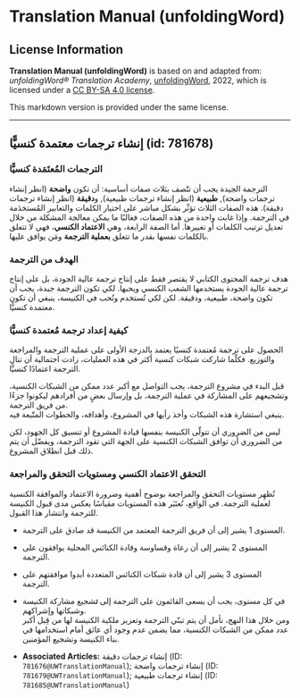 # Translation Manual (unfoldingWord)

## License Information

**Translation Manual (unfoldingWord)** is based on and adapted from: _unfoldingWord® Translation Academy_, [unfoldingWord](https://unfoldingword.org/utw), 2022, which is licensed under a [CC BY-SA 4.0 license](https://creativecommons.org/licenses/by-sa/4.0/legalcode.en).

This markdown version is provided under the same license.



--------------------------------

## إنشاء ترجمات معتمدة كنسيًّا (id: 781678)

### الترجمات المُعتَمَدة كنسيًّا

الترجمة الجيدة يجب أن تتّصف بثلاث صفات أساسية: أن تكون **واضحة** (انظر إنشاء ترجمات واضحة), **طبيعية** (انظر إنشاء ترجمات طبيعية), و**دقيقة** (انظر إنشاء ترجمات دقيقة). هذه الصفات الثلاث تؤثّر بشكل مباشر على اختيار الكلمات والتعابير المُستخدَمة في الترجمة. وإذا غابت واحدة من هذه الصفات، فغالبًا ما يمكن معالجة المشكلة من خلال تعديل ترتيب الكلمات أو تغييرها. أما الصفة الرابعة، وهي **الاعتماد الكنسي**، فهي لا تتعلق بالكلمات نفسها بقدر ما تتعلق **بعملية الترجمة** ومَن يوافق عليها.

### الهدف من الترجمة

هدف ترجمة المحتوى الكتابي لا يقتصر فقط على إنتاج ترجمة عالية الجودة، بل على إنتاج ترجمة عالية الجودة يستخدمها الشعب الكنسي ويحبها. لكي تكون الترجمة جيدة، يجب أن تكون واضحة، طبيعية، ودقيقة. لكن لكي تُستخدم وتُحب في الكنيسة، ينبغي أن تكون معتمدة كنسيًّا.

### **كيفية إعداد ترجمة مُعتمدة كنسيًّا**

الحصول على ترجمة مُعتمدة كنسيًا يعتمد بالدرجة الأولى على عملية الترجمة والمراجعة والتوزيع. فكلّما شاركت شبكات كنسية أكثر في هذه العمليات، زادت احتمالية أن تنال الترجمة اعتمادًا كنسيًّا.

قبل البدء في مشروع الترجمة، يجب التواصل مع أكبر عدد ممكن من الشبكات الكنسية، وتشجيعهم على المشاركة في عملية الترجمة، بل وإرسال بعضٍ من أفرادهم ليكونوا جزءًا من فريق الترجمة.  
ينبغي استشارة هذه الشبكات وأخذ رأيها في المشروع، وأهدافه، والخطوات المتّبعة فيه.

ليس من الضروري أن تتولّى الكنيسة بنفسها قيادة المشروع أو تنسيق كل الجهود، لكن من الضروري أن توافق الشبكات الكنسية على الجهة التي تقود الترجمة، ويفضّل أن يتم ذلك قبل انطلاق المشروع.

### التحقق ا**لاعتماد الكنسي ومستويات التحقق والمراجعة**

تُظهِر مستويات التحقق والمراجعة بوضوح أهمية وضرورة الاعتماد والموافقة الكنسية لعملية الترجمة. في الواقع، تُعتَبَر هذه المستويات مقياسًا يعكس مدى قبول الكنيسة للترجمة وانتشار هذا القبول.

* المستوى 1 يشير إلى أن فريق الترجمة المعتمد من الكنيسة قد صادق على الترجمة.
* المستوى 2 يشير إلى أن رعاة وقساوسة وقادة الكنائس المحلية يوافقون على الترجمة.
* المستوى 3 يشير إلى أن قادة شبكات الكنائس المتعددة أبدوا موافقتهم على الترجمة.
* في كل مستوى، يجب أن يسعى القائمون على الترجمة إلى **ت**شجيع مشاركة الكنيسة وشبكاتها وإشراكهم.  
ومن خلال هذا النهج، نأمل أن يتم تبنّي الترجمة وتعزيز ملكية الكنيسة لها من قِبل أكبر عدد ممكن من الشبكات الكنسية، مما يضمن عدم وجود أي عائق أمام استخدامها في بناء الكنيسة وتشجيع المؤمنين.

* **Associated Articles:** إنشاء ترجمات دقيقة (ID: `781676@UWTranslationManual`); إنشاء ترجمات واضحة (ID: `781679@UWTranslationManual`); إنشاء ترجمات طبيعية (ID: `781685@UWTranslationManual`)

